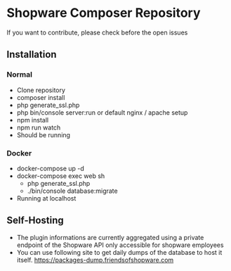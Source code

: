 # Shopware Composer Repository

If you want to contribute, please check before the open issues

## Installation

### Normal

* Clone repository
* composer install
* php generate_ssl.php
* php bin/console server:run or default nginx / apache setup
* npm install
* npm run watch
* Should be running

### Docker

* docker-compose up -d
* docker-compose exec web sh
    * php generate_ssl.php
    * ./bin/console database:migrate
* Running at localhost

## Self-Hosting

* The plugin informations are currently aggregated using a private endpoint of the Shopware API only accessible for shopware employees
* You can use following site to get daily dumps of the database to host it itself. https://packages-dump.friendsofshopware.com
